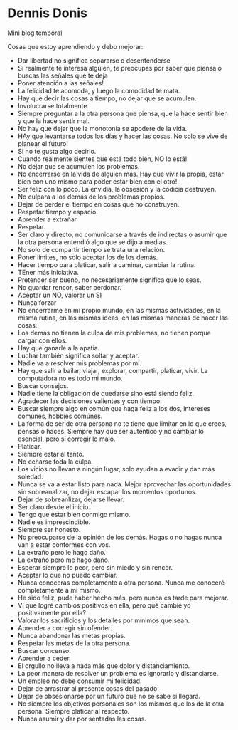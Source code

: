 # Dennis Donis
Mini blog temporal

Cosas que estoy aprendiendo y debo mejorar:
  - Dar libertad no significa separarse o desentenderse
  - Si realmente te interesa alguien, te preocupas por saber que piensa o buscas las señales que te deja
  - Poner atención a las señales!
  - La felicidad te acomoda, y luego la comodidad te mata.
  - Hay que decir las cosas a tiempo, no dejar que se acumulen.
  - Involucrarse totalmente.
  - Siempre preguntar a la otra persona que piensa, que la hace sentir bien y que la hace sentir mal.
  - No hay que dejar que la monotonía se apodere de la vida.
  - HAy que levantarse todos los días y hacer las cosas. No solo se vive de planear el futuro!
  - Si no te gusta algo decirlo.
  - Cuando realmente sientes que está todo bien, NO lo está!
  - No dejar que se acumulen los problemas.
  - No encerrarse en la vida de alguien más. Hay que vivir la propia, estar bien con uno mismo para poder estar bien con el otro!
  - Ser feliz con lo poco. La envidia, la obsesión y la codicia destruyen.
  - No culpara a los demás de los problemas propios.
  - Dejar de perder el tiempo en cosas que no construyen.
  - Respetar tiempo y espacio.
  - Aprender a extrañar
  - Respetar.
  - Ser claro y directo, no comunicarse a través de indirectas o asumir que la otra persona entendió algo que se dijo a medias.
  - No solo de compartir tiempo se trata una relación.
  - Poner límites, no solo aceptar los de los demás.
  - Hacer tiempo para platicar, salir a caminar, cambiar la rutina.
  - TEner más iniciativa.
  - Pretender ser bueno, no necesariamente significa que lo seas.
  - No guardar rencor, saber perdonar.
  - Aceptar un NO, valorar un SI
  - Nunca forzar
  - No encerrarme en mi propio mundo, en las mismas actividades, en la misma rutina, en las mismas ideas, en las mismas maneras de hacer las cosas. 
  - Los demás no tienen la culpa de mis problemas, no tienen porque cargar con ellos.
  - Hay que ganarle a la apatía.
  - Luchar también significa soltar y aceptar.
  - Nadie va a resolver mis problemas por mí.
  - Hay que salir a bailar, viajar, explorar, compartir, platicar, vivir. La computadora no es todo mi mundo.
  - Buscar consejos.
  - Nadie tiene la obligación de quedarse sino está siendo feliz.
  - Agradecer las decisiones valientes y con tiempo.
  - Buscar siempre algo en común que haga feliz a los dos, intereses comúnes, hobbies comúnes.
  - La forma de ser de otra persona no te tiene que limitar en lo que crees, pensas o haces. Siempre hay que ser autentico y no cambiar lo esencial, pero sí corregir lo malo.
  - Platicar.
  - Siempre estar al tanto.
  - No echarse toda la culpa.
  - Los vicios no llevan a ningún lugar, solo ayudan a evadir y dan más soledad.
  - Nunca se va a estar listo para nada. Mejor aprovechar las oportunidades sin sobreanalizar, no dejar escapar los momentos oportunos.
  - Dejar de sobreanlizar, dejarse llevar.
  - Ser claro desde el inicio.
  - Tengo que estar bien conmigo mismo. 
  - Nadie es imprescindible.
  - Siempre ser honesto.
  - No preocuparse de la opinión de los demás. Hagas o no hagas nunca van a estar conformes con vos.
  - La extraño pero le hago daño.
  - La extraño pero me hago daño.
  - Esperar siempre lo peor, pero sin miedo y sin rencor.
  - Aceptar lo que no puedo cambiar.
  - Nunca conocerás completamente a otra persona. Nunca me conoceré completamente a mí mismo.
  - He sido feliz, pude haber hecho más, pero nunca es tarde para mejorar.
  - Ví que logré cambios positivos en ella, pero qué cambié yo positivamente por ella?
  - Valorar los sacrificios y los detalles por mínimos que sean.
  - Aprender a corregir sin ofender.
  - Nunca abandonar las metas propias.
  - Respetar las metas de la otra persona.
  - Buscar concenso.
  - Aprender a ceder.
  - El orgullo no lleva a nada más que dolor y distanciamiento.
  - La peor manera de resolver un problema es ignorarlo y distanciarse.
  - Un empleo no debe consumir mi felicidad.
  - Dejar de arrastrar al presente cosas del pasado.
  - Dejar de obsesionarse por un futuro que no se sabe sí llegará.
  - No siempre los objetivos personales son los mismos que los de la otra persona. Siempre platicar al respecto.
  - Nunca asumir y dar por sentadas las cosas.
